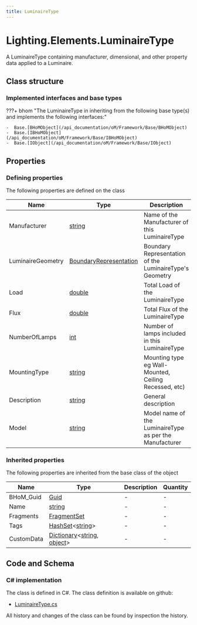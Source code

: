 ```yaml
---
title: LuminaireType
---
```


# Lighting.Elements.LuminaireType

A LuminaireType containing manufacturer, dimensional, and other property data applied to a Luminaire.

## Class structure

### Implemented interfaces and base types

???+ bhom "The LuminaireType in inheriting from the following base type(s) and implements the following interfaces:"

    -  Base.[BHoMObject](/api_documentation/oM/Framework/Base/BHoMObject)
    -  Base.[IBHoMObject](/api_documentation/oM/Framework/Base/IBHoMObject)
    -  Base.[IObject](/api_documentation/oM/Framework/Base/IObject)


## Properties



### Defining properties

The following properties are defined on the class

| Name             | Type             | Description      | Quantity         |
|------------------|------------------|------------------|------------------|
| Manufacturer | [string](https://learn.microsoft.com/en-us/dotnet/api/System.String?view=netstandard-2.0) | Name of the Manufacturer of this LuminaireType | - |
| LuminaireGeometry | [BoundaryRepresentation](/api_documentation/oM/Dimensional/Geometry/BoundaryRepresentation) | Boundary Representation of the LuminaireType's Geometry | - |
| Load | [double](https://learn.microsoft.com/en-us/dotnet/api/System.Double?view=netstandard-2.0) | Total Load of the LuminaireType | - |
| Flux | [double](https://learn.microsoft.com/en-us/dotnet/api/System.Double?view=netstandard-2.0) | Total Flux of the LuminaireType | - |
| NumberOfLamps | [int](https://learn.microsoft.com/en-us/dotnet/api/System.Int32?view=netstandard-2.0) | Number of lamps included in this LuminaireType | - |
| MountingType | [string](https://learn.microsoft.com/en-us/dotnet/api/System.String?view=netstandard-2.0) | Mounting type eg Wall-Mounted, Ceiling Recessed, etc) | - |
| Description | [string](https://learn.microsoft.com/en-us/dotnet/api/System.String?view=netstandard-2.0) | General description | - |
| Model | [string](https://learn.microsoft.com/en-us/dotnet/api/System.String?view=netstandard-2.0) | Model name of the LuminaireType as per the Manufacturer | - |


### Inherited properties
The following properties are inherited from the base class of the object

| Name             | Type             | Description      | Quantity         |
|------------------|------------------|------------------|------------------|
| BHoM_Guid | [Guid](https://learn.microsoft.com/en-us/dotnet/api/System.Guid?view=netstandard-2.0) | - | - |
| Name | [string](https://learn.microsoft.com/en-us/dotnet/api/System.String?view=netstandard-2.0) | - | - |
| Fragments | [FragmentSet](/api_documentation/oM/Framework/Base/FragmentSet) | - | - |
| Tags | [HashSet](https://learn.microsoft.com/en-us/dotnet/api/System.Collections.Generic.HashSet-1?view=netstandard-2.0)&lt;[string](https://learn.microsoft.com/en-us/dotnet/api/System.String?view=netstandard-2.0)&gt; | - | - |
| CustomData | [Dictionary](https://learn.microsoft.com/en-us/dotnet/api/System.Collections.Generic.Dictionary-2?view=netstandard-2.0)&lt;[string](https://learn.microsoft.com/en-us/dotnet/api/System.String?view=netstandard-2.0), [object](https://learn.microsoft.com/en-us/dotnet/api/System.Object?view=netstandard-2.0)&gt; | - | - |


## Code and Schema

### C# implementation

The class is defined in C#. The class definition is available on github:

- [LuminaireType.cs](https://github.com/BHoM/BHoM/blob/develop/Lighting_oM/Elements\LuminaireType.cs)

All history and changes of the class can be found by inspection the history.
